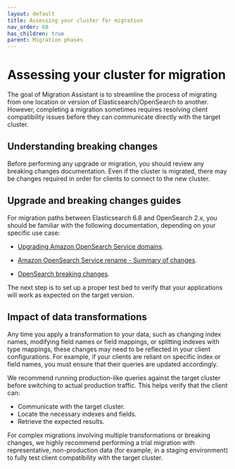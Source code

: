 ```yaml
---
layout: default
title: Assessing your cluster for migration
nav_order: 60
has_children: true
parent: Migration phases
---
```


# Assessing your cluster for migration

The goal of Migration Assistant is to streamline the process of migrating from one location or version of Elasticsearch/OpenSearch to another. However, completing a migration sometimes requires resolving client compatibility issues before they can communicate directly with the target cluster.

## Understanding breaking changes

Before performing any upgrade or migration, you should review any breaking changes documentation. Even if the cluster is migrated, there may be changes required in order for clients to connect to the new cluster.

## Upgrade and breaking changes guides

For migration paths between Elasticsearch 6.8 and OpenSearch 2.x, you should be familiar with the following documentation, depending on your specific use case:

* [Upgrading Amazon OpenSearch Service domains](https://docs.aws.amazon.com/opensearch-service/latest/developerguide/version-migration.html).

* [Amazon OpenSearch Service rename - Summary of changes](https://docs.aws.amazon.com/opensearch-service/latest/developerguide/rename.html).

* [OpenSearch breaking changes](https://opensearch.org/docs/latest/breaking-changes/).

The next step is to set up a proper test bed to verify that your applications will work as expected on the target version.

## Impact of data transformations

Any time you apply a transformation to your data, such as changing index names, modifying field names or field mappings, or splitting indexes with type mappings, these changes may need to be reflected in your client configurations. For example, if your clients are reliant on specific index or field names, you must ensure that their queries are updated accordingly. 



We recommend running production-like queries against the target cluster before switching to actual production traffic. This helps verify that the client can:

- Communicate with the target cluster.
- Locate the necessary indexes and fields.
- Retrieve the expected results.

For complex migrations involving multiple transformations or breaking changes, we highly recommend performing a trial migration with representative, non-production data (for example, in a staging environment) to fully test client compatibility with the target cluster.



